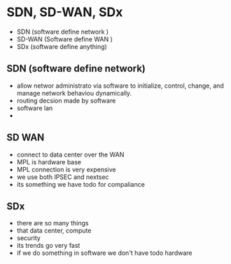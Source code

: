 
# SDN, SD-WAN, SDx
- SDN (software define network )
- SD-WAN (Software define WAN )
- SDx (software define anything)

## SDN (software define network)
- allow networ administrato via software to initialize, control, change, and manage network behaviou dynamically.
- routing decsion made by software
- software lan
-

## SD WAN
- connect to data center over the WAN
- MPL is hardware base
- MPL connection is very expensive
- we use both IPSEC and nextsec
- its something we have todo for compaliance


## SDx
- there are so many things
- that data center, compute
- security
- its trends go very fast
- if we do something in software we don't have todo hardware
